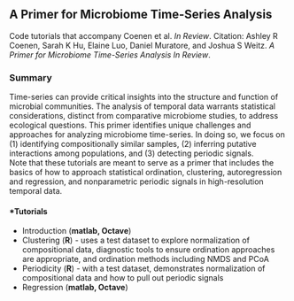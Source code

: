 ## **A Primer for Microbiome Time-Series Analysis**

Code tutorials that accompany Coenen et al. _In Review_. 
Citation: Ashley R Coenen, Sarah K Hu, Elaine Luo, Daniel Muratore, and Joshua S Weitz. *A Primer for Microbiome Time-Series Analysis* _In Review_.  

### Summary  
Time-series can provide critical insights into the structure and function of microbial communities. The analysis of temporal data warrants statistical considerations, distinct from comparative microbiome studies, to address ecological questions. This primer identifies unique challenges and approaches for analyzing microbiome time-series. In doing so, we focus on (1) identifying compositionally similar samples, (2) inferring putative interactions among populations, and (3) detecting periodic signals.  
Note that these tutorials are meant to serve as a primer that includes the basics of how to approach statistical ordination, clustering, autoregression and regression, and nonparametric periodic signals in high-resolution temporal data.  

#### ***Tutorials**
* Introduction (**matlab, Octave**)
* Clustering (**R**) - uses a test dataset to explore normalization of compositional data, diagnostic tools to ensure ordination approaches are appropriate, and ordination methods including NMDS and PCoA
* Periodicity (**R**) - with a test dataset, demonstrates normalization of compositional data and how to pull out periodic signals 
* Regression (**matlab, Octave**)
